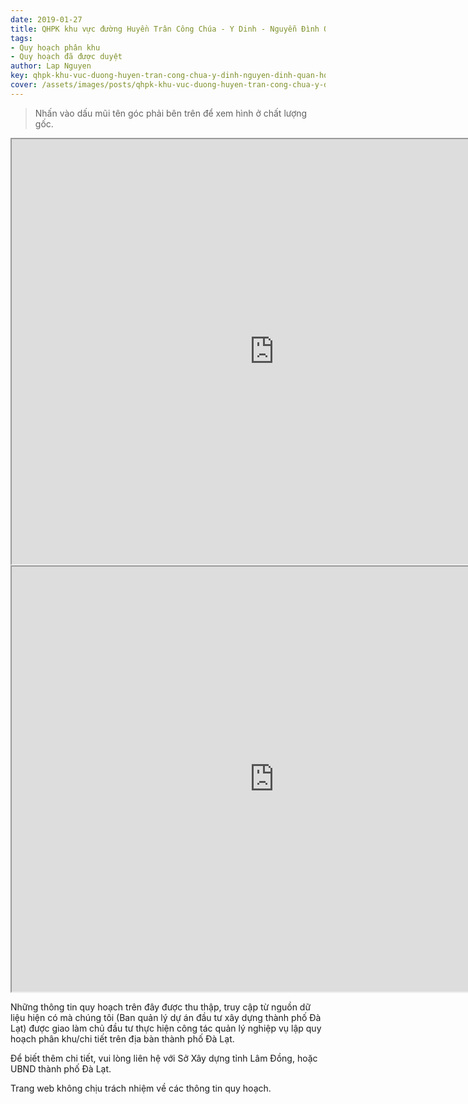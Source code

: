 ```yaml
---
date: 2019-01-27
title: QHPK khu vực đường Huyền Trân Công Chúa - Y Dinh - Nguyễn Đình Quân - Hoàng Văn Thụ (Khu A1) và khu vực đường Huyền Trân Công Chúa - Hoàng Văn Thụ - Ngô Thì Sỹ - Trần Lê (Khu A2) phường 4, phường 5, thành phố Đà Lạt
tags:
- Quy hoạch phân khu
- Quy hoạch đã được duyệt
author: Lap Nguyen
key: qhpk-khu-vuc-duong-huyen-tran-cong-chua-y-dinh-nguyen-dinh-quan-hoang-van-thu-khu-a1
cover: /assets/images/posts/qhpk-khu-vuc-duong-huyen-tran-cong-chua-y-dinh-nguyen-dinh-quan-hoang-van-thu-khu-a1.png
---
```


> Nhấn vào dấu mũi tên góc phải bên trên để xem hình ở chất lượng gốc. 

<iframe src="https://drive.google.com/file/d/1vjdBxcwBbwWh04AhxB2014R9s1zjjO41/preview" width="840" height="680"></iframe>
<!--more-->
<iframe src="https://drive.google.com/file/d/0B-EBLN1ckMi0OVduNHI0VlRWbE9HVE1hWmZFMlJxb1lpTEJZ/preview" width="840" height="680"></iframe>

Những thông tin quy hoạch trên đây được thu thập, truy cập từ nguồn dữ liệu hiện có mà chúng tôi 
(Ban quản lý dự án đầu tư xây dựng thành phố Đà Lạt) được giao làm chủ đầu tư thực hiện công tác quản lý nghiệp vụ 
lập quy hoạch phân khu/chi tiết trên địa bàn thành phố Đà Lạt.

Để biết thêm chi tiết, vui lòng liên hệ với Sở Xây dựng tỉnh Lâm Đồng, hoặc UBND thành phố Đà Lạt.

Trang web không chịu trách nhiệm về các thông tin quy hoạch.